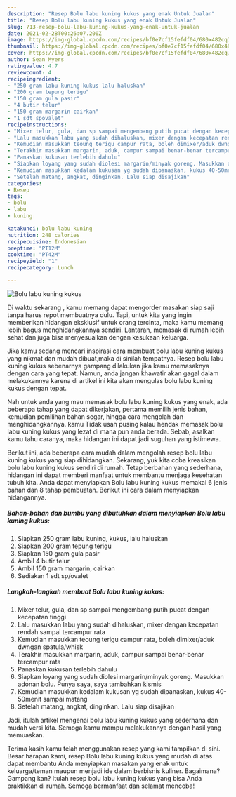 ```yaml
---
description: "Resep Bolu labu kuning kukus yang enak Untuk Jualan"
title: "Resep Bolu labu kuning kukus yang enak Untuk Jualan"
slug: 713-resep-bolu-labu-kuning-kukus-yang-enak-untuk-jualan
date: 2021-02-28T00:26:07.200Z
image: https://img-global.cpcdn.com/recipes/bf0e7cf15fefdf04/680x482cq70/bolu-labu-kuning-kukus-foto-resep-utama.jpg
thumbnail: https://img-global.cpcdn.com/recipes/bf0e7cf15fefdf04/680x482cq70/bolu-labu-kuning-kukus-foto-resep-utama.jpg
cover: https://img-global.cpcdn.com/recipes/bf0e7cf15fefdf04/680x482cq70/bolu-labu-kuning-kukus-foto-resep-utama.jpg
author: Sean Myers
ratingvalue: 4.7
reviewcount: 4
recipeingredient:
- "250 gram labu kuning kukus lalu haluskan"
- "200 gram tepung terigu"
- "150 gram gula pasir"
- "4 butir telur"
- "150 gram margarin cairkan"
- "1 sdt spovalet"
recipeinstructions:
- "Mixer telur, gula, dan sp sampai mengembang putih pucat dengan kecepatan tinggi"
- "Lalu masukkan labu yang sudah dihaluskan, mixer dengan kecepatan rendah sampai tercampur rata"
- "Kemudian masukkan teoung terigu campur rata, boleh dimixer/aduk dwngan spatula/whisk"
- "Terakhir masukkan margarin, aduk, campur sampai benar-benar tercampur rata"
- "Panaskan kukusan terlebih dahulu"
- "Siapkan loyang yang sudah diolesi margarin/minyak goreng. Masukkan adonan bolu. Punya saya, saya tambahkan kismis"
- "Kemudian masukkan kedalam kukusan yg sudah dipanaskan, kukus 40-50menit sampai matang"
- "Setelah matang, angkat, dinginkan. Lalu siap disajikan"
categories:
- Resep
tags:
- bolu
- labu
- kuning

katakunci: bolu labu kuning 
nutrition: 248 calories
recipecuisine: Indonesian
preptime: "PT12M"
cooktime: "PT42M"
recipeyield: "1"
recipecategory: Lunch

---
```



![Bolu labu kuning kukus](https://img-global.cpcdn.com/recipes/bf0e7cf15fefdf04/680x482cq70/bolu-labu-kuning-kukus-foto-resep-utama.jpg)

Di waktu  sekarang , kamu memang dapat mengorder masakan siap saji tanpa harus repot membuatnya dulu. Tapi, untuk kita yang ingin memberikan hidangan eksklusif untuk orang tercinta, maka kamu memang lebih bagus menghidangkannya sendiri. Lantaran, memasak di rumah lebih sehat dan juga bisa menyesuaikan dengan kesukaan keluarga.

Jika kamu sedang mencari inspirasi cara membuat bolu labu kuning kukus yang nikmat dan mudah dibuat,maka di sinilah tempatnya. Resep bolu labu kuning kukus  sebenarnya gampang dilakukan jika kamu memasaknya dengan cara yang tepat. Namun, anda jangan khawatir akan gagal dalam melakukannya 
karena di artikel ini kita akan mengulas bolu labu kuning kukus dengan tepat.  



Nah untuk anda yang mau memasak bolu labu kuning kukus yang enak, ada beberapa tahap yang dapat dikerjakan, pertama memilih jenis bahan, kemudian pemilihan bahan segar, hingga cara mengolah dan menghidangkannya. kamu Tidak usah pusing kalau hendak memasak bolu labu kuning kukus yang lezat di mana pun anda berada. Sebab, asalkan kamu  tahu caranya, maka hidangan ini dapat jadi suguhan yang istimewa.

Berikut ini, ada beberapa cara mudah dalam mengolah resep bolu labu kuning kukus yang siap dihidangkan. Sekarang, yuk kita coba kreasikan bolu labu kuning kukus sendiri di rumah. Tetap berbahan yang sederhana, hidangan ini dapat memberi manfaat untuk membantu menjaga kesehatan tubuh kita. Anda dapat menyiapkan Bolu labu kuning kukus memakai 6 jenis bahan dan 8 tahap pembuatan. Berikut ini cara dalam menyiapkan hidangannya.

<!--inarticleads1-->

##### Bahan-bahan dan bumbu yang dibutuhkan dalam menyiapkan Bolu labu kuning kukus:

1. Siapkan 250 gram labu kuning, kukus, lalu haluskan
1. Siapkan 200 gram tepung terigu
1. Siapkan 150 gram gula pasir
1. Ambil 4 butir telur
1. Ambil 150 gram margarin, cairkan
1. Sediakan 1 sdt sp/ovalet




<!--inarticleads2-->

##### Langkah-langkah membuat Bolu labu kuning kukus:

1. Mixer telur, gula, dan sp sampai mengembang putih pucat dengan kecepatan tinggi
1. Lalu masukkan labu yang sudah dihaluskan, mixer dengan kecepatan rendah sampai tercampur rata
1. Kemudian masukkan teoung terigu campur rata, boleh dimixer/aduk dwngan spatula/whisk
1. Terakhir masukkan margarin, aduk, campur sampai benar-benar tercampur rata
1. Panaskan kukusan terlebih dahulu
1. Siapkan loyang yang sudah diolesi margarin/minyak goreng. Masukkan adonan bolu. Punya saya, saya tambahkan kismis
1. Kemudian masukkan kedalam kukusan yg sudah dipanaskan, kukus 40-50menit sampai matang
1. Setelah matang, angkat, dinginkan. Lalu siap disajikan




Jadi, itulah artikel mengenai  bolu labu kuning kukus  yang sederhana dan mudah versi kita. Semoga kamu mampu melakukannya dengan hasil yang memuaskan. 

Terima kasih kamu telah menggunakan resep yang kami tampilkan di sini. Besar harapan kami, resep  Bolu labu kuning kukus yang mudah di atas dapat membantu Anda menyiapkan masakan yang enak untuk keluarga/teman maupun menjadi ide dalam berbisnis kuliner. Bagaimana? Gampang kan? Itulah resep bolu labu kuning kukus yang bisa Anda praktikkan di rumah. Semoga bermanfaat dan selamat mencoba!

